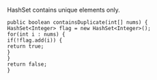 HashSet contains unique elements only.
​
```
public boolean containsDuplicate(int[] nums) {
HashSet<Integer> flag = new HashSet<Integer>();
for(int i : nums) {
if(!flag.add(i)) {
return true;
}
}
return false;
}
```